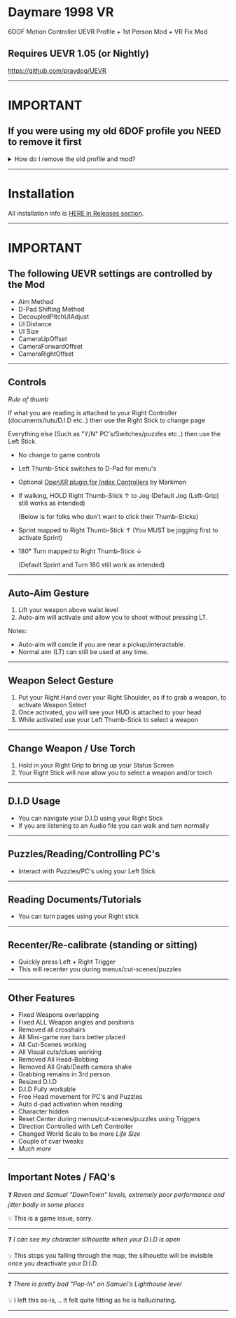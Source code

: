 # Daymare 1998 VR
6DOF Motion Controller UEVR Profile + 1st Person Mod + VR Fix Mod 

## Requires UEVR 1.05 (or Nightly)
https://github.com/praydog/UEVR

---


# IMPORTANT
## If you were using my old 6DOF profile you NEED to remove it first
<details>

<summary>How do I remove the old profile and mod? </summary>

### How to Remove the Profile
1)  Open UEVR app and click "Open Global Dir" 

2)  An "Appdata" folder will open containing all of your UEVR Profiles 

3)  Delete any folder named "Daymare_MASTER-Win64-Shipping" (includes any that may be called "Daymare_MASTER-Win64-Shipping(1)") 

4)  Close the folder and Import the new Profile

</details>

---

# Installation

All installation info is <a href="https://github.com/CYB3R-JUNKI3/Daymare-1998-VR/releases" target="_blank">HERE in Releases section</a>.


----

# IMPORTANT
## The following UEVR settings are controlled by the Mod
- Aim Method
- D-Pad Shifting Method
- DecoupledPitchUIAdjust
- UI Distance
- UI Size
- CameraUpOffset
- CameraForwardOffset
- CameraRightOffset
----



## Controls
_Rule of thumb_

If what you are reading is attached to your Right Controller (documents/tuts/D.I.D etc..) then use the Right Stick to change page

Everything else (Such as "Y/N" PC's/Switches/puzzles etc..) then use the Left Stick.
- No change to game controls
- Left Thumb-Stick switches to D-Pad for menu's
- Optional <a href="https://github.com/mark-mon/uevr-index-controls/releases" target="_blank">OpenXR plugin for Index Controllers</a> by Markmon
- If walking, HOLD Right Thumb-Stick ↑ to Jog (Default Jog (Left-Grip) still works as intended)

    (Below is for folks who don't want to click their Thumb-Sticks) 

- Sprint mapped to Right Thumb-Stick ↑ (You MUST be jogging first to activate Sprint)
- 180° Turn mapped to Right Thumb-Stick ↓

    (Default Sprint and Turn 180 still work as intended) 
----



## Auto-Aim Gesture
1. Lift your weapon above waist level
2. Auto-aim will activate and allow you to shoot without pressing LT.
   
Notes:
- Auto-aim will cancle if you are near a pickup/interactable.
- Normal aim (LT) can still be used at any time.
----



## Weapon Select Gesture
1. Put your Right Hand over your Right Shoulder, as if to grab a weapon, to activate Weapon Select
2. Once activated, you will see your HUD is attached to your head
3. While activated use your Left Thumb-Stick to select a weapon 
----


## Change Weapon / Use Torch
1. Hold in your Right Grip to bring up your Status Screen
2. Your Right Stick will now allow you to select a weapon and/or torch
----



## D.I.D Usage
- You can navigate your D.I.D using your Right Stick
- If you are listening to an Audio file you can walk and turn normally
----



## Puzzles/Reading/Controlling PC's
- Interact with Puzzles/PC's using your Left Stick 
----



## Reading Documents/Tutorials
- You can turn pages using your Right stick 
----



## Recenter/Re-calibrate (standing or sitting)
- Quickly press Left + Right Trigger
- This will recenter you during menus/cut-scenes/puzzles
----


## Other Features
- Fixed Weapons overlapping
- Fixed ALL Weapon angles and positions
- Removed all crosshairs 
- All Mini-game nav bars better placed
- All Cut-Scenes working
- All Visual cuts/clues working
- Removed All Head-Bobbing
- Removed All Grab/Death camera shake
- Grabbing remains in 3rd person
- Resized D.I.D
- D.I.D Fully workable
- Free Head movement for PC's and Puzzles
- Auto d-pad activation when reading
- Character hidden
- Reset Center during menus/cut-scenes/puzzles using Triggers
- Direction Controlled with Left Controller
- Changed World Scale to be more *Life Size*
- Couple of cvar tweaks
- _Much more_
----


## Important Notes / FAQ's
:question: _Raven and Samuel "DownTown" levels, extremely poor performance and jitter badly in some places_

:bulb: This is a game issue, sorry.

---
:question: _I can see my character silhouette when your D.I.D is open_

:bulb: This stops you falling through the map, the silhouette will be invisible once you deactivate your D.I.D.

---
:question: _There is pretty bad "Pop-In" on Samuel's Lighthouse level_

:bulb: I left this as-is, .. It felt quite fitting as he is hallucinating.

---



